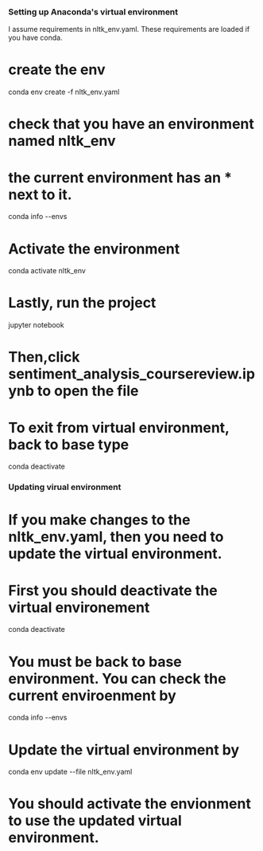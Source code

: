 ### Setting up Anaconda's virtual environment

I assume requirements in nltk_env.yaml.
These requirements are loaded if you have conda.
# create the env

conda env create -f nltk_env.yaml

# check that you have an environment named nltk_env
# the current environment has an * next to it. 
conda info --envs

# Activate the environment

conda activate nltk_env

# Lastly, run the project

jupyter notebook

# Then,click sentiment_analysis_coursereview.ipynb to open the file


# To exit from virtual environment, back to base type
conda deactivate


### Updating virual environment
# If you make changes to the nltk_env.yaml, then you need to update the virtual environment.
# First you should deactivate the virtual environement
conda deactivate
# You must be back to base environment. You can check the current enviroenment by
conda info --envs
# Update the virtual environment by
conda env update --file nltk_env.yaml
# You should activate the envionment to use the updated virtual environment.
